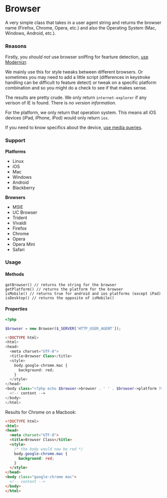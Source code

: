 Browser
========

A very simple class that takes in a user agent string and returns the browser name (Firefox, Chrome, Opera, etc.) and also the Operating System (Mac, Windows, Android, etc.).

### Reasons

Firstly, you *should not* use browser sniffing for fearture detection, [use Modernizr](https://modernizr.com/).

We mainly use this for style tweaks between different browsers. Or sometimes you may need to add a little script (differences in keystroke handling can be difficult to feature detect) or tweak on a specific platform combination and so you might do a check to see if that makes sense.

The results are pretty crude. We only return `internet-explorer` if any verison of IE is found. There is *no version information*.

For the platform, we only return that operation system. This means all iOS devices (iPad, iPhone, iPod) would only return `ios`.

If you need to know specifics about the device, [use media queries](http://stephen.io/mediaqueries/).

### Support

**Platforms**

* Linux
* iOS
* Mac
* Windows
* Android
* Blackberry

**Browsers**

* MSIE
* UC Browser
* Trident
* Vivaldi
* Firefox
* Chrome
* Opera
* Opera Mini
* Safari

### Usage

#### Methods

```
getBrowser() // returns the string for the browser
getPlatform() // returns the platform for the browser
isMobile() // returns true for android and ios platforms (except iPad)
isDesktop() // returns the opposite of isMobile()
```

#### Properties

```php
<?php

$browser = new Browser($_SERVER['HTTP_USER_AGENT']);
```

```php
<!DOCTYPE html>
<html>
<head>
  <meta charset="UTF-8">
  <title>Browser Class</title>
  <style>
    body.google-chrome.mac {
      background: red;
    }
  </style>
</head>
<body class="<?php echo $browser->browser . ' ' . $browser->platform ?>">
  <!-- content -->
</body>
</html>
```

Results for Chrome on a Macbook:

```html
<!DOCTYPE html>
<html>
<head>
  <meta charset="UTF-8">
  <title>Browser Class</title>
  <style>
    /* the body would now be red */
    body.google-chrome.mac {
      background: red;
    }
  </style>
</head>
<body class="google-chrome mac">
  <!-- content -->
</body>
</html>
```